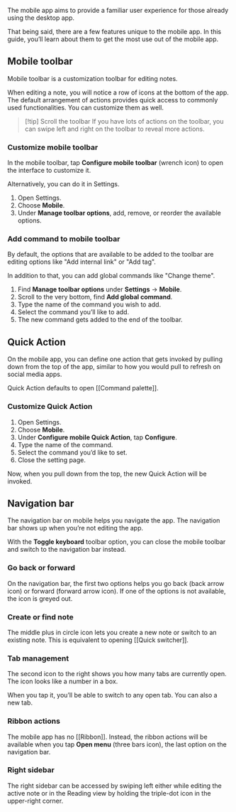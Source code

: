 The mobile app aims to provide a familiar user experience for those already using the desktop app.

That being said, there are a few features unique to the mobile app. In this guide, you’ll learn about them to get the most use out of the mobile app.

## Mobile toolbar

Mobile toolbar is a customization toolbar for editing notes.

When editing a note, you will notice a row of icons at the bottom of the app. The default arrangement of actions provides quick access to commonly used functionalities. You can customize them as well.

> [!tip] Scroll the toolbar
> If you have lots of actions on the toolbar, you can swipe left and right on the toolbar to reveal more actions.

### Customize mobile toolbar

In the mobile toolbar, tap **Configure mobile toolbar** (wrench icon) to open the interface to customize it.

Alternatively, you can do it in Settings.

1. Open Settings.
2. Choose **Mobile**.
3. Under **Manage toolbar options**, add, remove, or reorder the available options.

### Add command to mobile toolbar

By default, the options that are available to be added to the toolbar are editing options like "Add internal link" or "Add tag".

In addition to that, you can add global commands like "Change theme".

1. Find **Manage toolbar options** under **Settings** → **Mobile**.
2. Scroll to the very bottom, find **Add global command**.
3. Type the name of the command you wish to add.
4. Select the command you’ll like to add.
5. The new command gets added to the end of the toolbar.

## Quick Action

On the mobile app, you can define one action that gets invoked by pulling down from the top of the app, similar to how you would pull to refresh on social media apps.

Quick Action defaults to open [[Command palette]].

### Customize Quick Action

1. Open Settings.
2. Choose **Mobile**.
3. Under **Configure mobile Quick Action**, tap **Configure**.
4. Type the name of the command.
5. Select the command you’d like to set.
6. Close the setting page.

Now, when you pull down from the top, the new Quick Action will be invoked.

## Navigation bar

The navigation bar on mobile helps you navigate the app. The navigation bar shows up when you’re not editing the app.

With the **Toggle keyboard** toolbar option, you can close the mobile toolbar and switch to the navigation bar instead.

### Go back or forward

On the navigation bar, the first two options helps you go back (back arrow icon) or forward (forward arrow icon). If one of the options is not available, the icon is greyed out.

### Create or find note

The middle plus in circle icon lets you create a new note or switch to an existing note. This is equivalent to opening [[Quick switcher]].

### Tab management

The second icon to the right shows you how many tabs are currently open. The icon looks like a number in a box.

When you tap it, you’ll be able to switch to any open tab. You can also a new tab.

### Ribbon actions

The mobile app has no [[Ribbon]]. Instead, the ribbon actions will be available when you tap **Open menu** (three bars icon), the last option on the navigation bar.

### Right sidebar

The right sidebar can be accessed by swiping left either while editing the active note or in the Reading view by holding the triple-dot icon in the upper-right corner.
